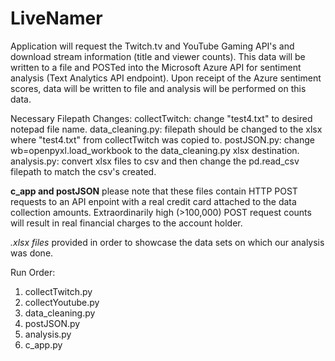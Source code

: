 # LiveNamer

Application will request the Twitch.tv and YouTube Gaming API's and download stream information (title and viewer counts). This data will be written to a file and POSTed into the Microsoft Azure API for sentiment analysis (Text Analytics API endpoint). Upon receipt of the 
Azure sentiment scores, data will be written to file and analysis will be performed on this data.  

Necessary Filepath Changes:
collectTwitch: change "test4.txt" to desired notepad file name. 
data_cleaning.py: filepath should be changed to the xlsx where "test4.txt" from collectTwitch was copied to. 
postJSON.py: change wb=openpyxl.load_workbook to the data_cleaning.py xlsx destination. 
analysis.py: convert xlsx files to csv and then change the pd.read_csv filepath to match the csv's created. 

**c_app and postJSON** please note that these files contain HTTP POST requests to an API enpoint with a 
real credit card attached to the data collection amounts. Extraordinarily high (>100,000) POST request counts will result
in real financial charges to the account holder. 

*.xlsx files* provided in order to showcase the data sets on which our analysis was done. 

Run Order:
1. collectTwitch.py 
2. collectYoutube.py
3. data_cleaning.py
4. postJSON.py
5. analysis.py
6. c_app.py


